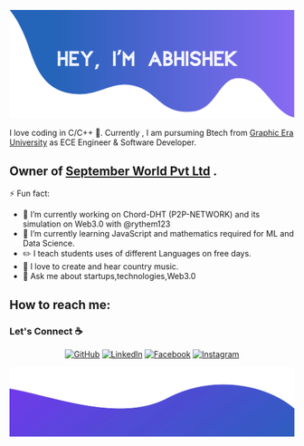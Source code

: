 ![alt text](./images/top.svg)

I love coding in C/C++ :snake:. Currently , I am pursuming Btech from [Graphic Era University](https://www.geu.ac.in/) as ECE Engineer &  Software Developer.

## Owner of [September World Pvt Ltd](http://www.septemebrworld.com/) .




⚡ Fun fact:
 
  - 🔭 I’m currently working on Chord-DHT (P2P-NETWORK) and its simulation on Web3.0 with @rythem123
  - 🌱 I’m currently learning JavaScript and mathematics required for ML and Data Science.
  - :pencil2: I teach students uses of  different Languages on free days.
  - :musical_note: I love to create and hear country music.
  - 💬 Ask me about startups,technologies,Web3.0 
  
  ## How to reach me: 


### Let's Connect :coffee:
<p align="center">
	<a href="https://github.com/Er-AbhishekRaj07"><img src="https://img.icons8.com/bubbles/50/000000/github.png" alt="GitHub"/></a>
	<a href="https://www.linkedin.com/in/abhishekheresw/"><img src="https://img.icons8.com/bubbles/50/000000/linkedin.png" alt="LinkedIn"/></a>
	<a href="https://www.facebook.com/asisodiya2421/"><img src="https://img.icons8.com/bubbles/50/000000/facebook-new.png" alt="Facebook"/></a>
	<a href="https://www.instagram.com/whoabhishekraj/"><img src="https://img.icons8.com/bubbles/50/000000/instagram.png" alt="Instagram"/></a>
	
	
	
![alt text](./images/bottom.svg)
